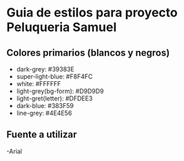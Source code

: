 # Guia de estilos para proyecto Peluqueria Samuel

## Colores primarios (blancos y negros)

- dark-grey: #39383E
- super-light-blue: #F8F4FC
- white: #FFFFFF
- light-grey(bg-form): #D9D9D9
- light-gret(letter): #DFDEE3 
- dark-blue: #383F59
- line-grey: #4E4E56

## Fuente a utilizar
-Arial